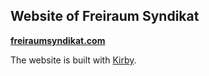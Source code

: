 ## Website of Freiraum Syndikat
**[freiraumsyndikat.com](http://freiraumsyndikat.com)**

The website is built with [Kirby](http://getkirby.com).
